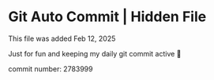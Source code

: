 # Git Auto Commit | Hidden File

This file was added Feb 12, 2025

Just for fun and keeping my daily git commit active 🤪

commit number: 2783999
